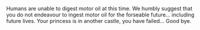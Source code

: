 Humans are unable to digest motor oil at this time.
We humbly suggest that you do not endeavour to ingest motor oil for the forseable future... including future lives.
Your princess is in another castle, you have failed... Good bye.
